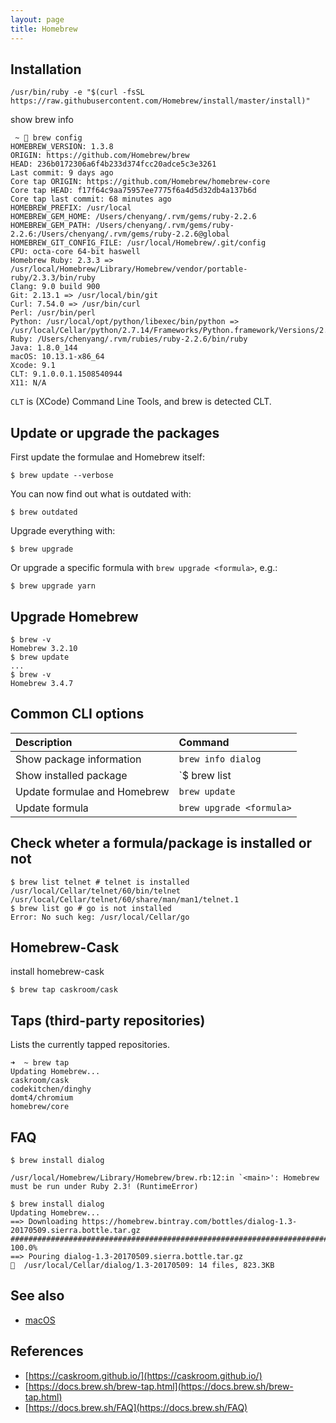 ```yaml
---
layout: page
title: Homebrew
---
```


## Installation

```
/usr/bin/ruby -e "$(curl -fsSL https://raw.githubusercontent.com/Homebrew/install/master/install)"
```

show brew info

```
 ~  brew config
HOMEBREW_VERSION: 1.3.8
ORIGIN: https://github.com/Homebrew/brew
HEAD: 236b0172306a6f4b233d374fcc20adce5c3e3261
Last commit: 9 days ago
Core tap ORIGIN: https://github.com/Homebrew/homebrew-core
Core tap HEAD: f17f64c9aa75957ee7775f6a4d5d32db4a137b6d
Core tap last commit: 68 minutes ago
HOMEBREW_PREFIX: /usr/local
HOMEBREW_GEM_HOME: /Users/chenyang/.rvm/gems/ruby-2.2.6
HOMEBREW_GEM_PATH: /Users/chenyang/.rvm/gems/ruby-2.2.6:/Users/chenyang/.rvm/gems/ruby-2.2.6@global
HOMEBREW_GIT_CONFIG_FILE: /usr/local/Homebrew/.git/config
CPU: octa-core 64-bit haswell
Homebrew Ruby: 2.3.3 => /usr/local/Homebrew/Library/Homebrew/vendor/portable-ruby/2.3.3/bin/ruby
Clang: 9.0 build 900
Git: 2.13.1 => /usr/local/bin/git
Curl: 7.54.0 => /usr/bin/curl
Perl: /usr/bin/perl
Python: /usr/local/opt/python/libexec/bin/python => /usr/local/Cellar/python/2.7.14/Frameworks/Python.framework/Versions/2.7/Resources/Python.app/Contents/MacOS/Python
Ruby: /Users/chenyang/.rvm/rubies/ruby-2.2.6/bin/ruby
Java: 1.8.0_144
macOS: 10.13.1-x86_64
Xcode: 9.1
CLT: 9.1.0.0.1.1508540944
X11: N/A
```

`CLT` is (XCode) Command Line Tools, and brew is detected CLT.

## Update or upgrade the packages

First update the formulae and Homebrew itself:

```
$ brew update --verbose
```

You can now find out what is outdated with:

```
$ brew outdated
```

Upgrade everything with:

```
$ brew upgrade
```

Or upgrade a specific formula with `brew upgrade <formula>`, e.g.:

```
$ brew upgrade yarn
```

## Upgrade Homebrew

```
$ brew -v
Homebrew 3.2.10
$ brew update
...
$ brew -v
Homebrew 3.4.7
```

## Common CLI options

| Description                  | Command                  |
| :--------------------------- | :----------------------- |
| Show package information     | `brew info dialog`       |
| Show installed package       | `\$ brew list            | less` |
| Update formulae and Homebrew | `brew update`            |
| Update formula               | `brew upgrade <formula>` |

## Check wheter a formula/package is installed or not

```
$ brew list telnet # telnet is installed
/usr/local/Cellar/telnet/60/bin/telnet
/usr/local/Cellar/telnet/60/share/man/man1/telnet.1
$ brew list go # go is not installed
Error: No such keg: /usr/local/Cellar/go
```

## Homebrew-Cask

install homebrew-cask

```
$ brew tap caskroom/cask
```

## Taps (third-party repositories)

Lists the currently tapped repositories.

```
➜  ~ brew tap
Updating Homebrew...
caskroom/cask
codekitchen/dinghy
domt4/chromium
homebrew/core
```

## FAQ

```
$ brew install dialog
```

```
/usr/local/Homebrew/Library/Homebrew/brew.rb:12:in `<main>': Homebrew must be run under Ruby 2.3! (RuntimeError)
```

```
$ brew install dialog
Updating Homebrew...
==> Downloading https://homebrew.bintray.com/bottles/dialog-1.3-20170509.sierra.bottle.tar.gz
######################################################################## 100.0%
==> Pouring dialog-1.3-20170509.sierra.bottle.tar.gz
🍺  /usr/local/Cellar/dialog/1.3-20170509: 14 files, 823.3KB
```

## See also

- [macOS](/macOS.html)

## References

- [https://caskroom.github.io/](https://caskroom.github.io/)
- [https://docs.brew.sh/brew-tap.html](https://docs.brew.sh/brew-tap.html)
- [https://docs.brew.sh/FAQ](https://docs.brew.sh/FAQ)

